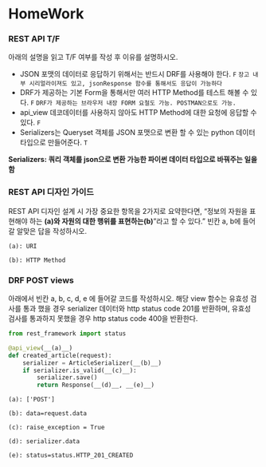 # HomeWork
### REST API T/F

아래의 설명을 읽고 T/F 여부를 작성 후 이유를 설명하시오.

- JSON 포맷의 데이터로 응답하기 위해서는 반드시 DRF를 사용해야 한다. `F` `장고 내부 시리얼라이져도 있고, jsonResponse 함수를 통해서도 응답이 가능하다`
- DRF가 제공하는 기본 Form을 통해서만 여러 HTTP Method를 테스트 해볼 수 있다. `F` `DRF가 제공하는 브라우저 내장 FORM 요철도 가능. POSTMAN으로도 가능.`
- api_view 데코데이터를 사용하지 않아도 HTTP Method에 대한 요청에 응답할 수 있다. `F`
- Serializers는 Queryset 객체를 JSON 포맷으로 변환 할 수 있는 python 데이터 타입으로 만들어준다. `T`

**Serializers: 쿼리 객체를 json으로 변환 가능한 파이썬 데이터 타입으로 바꿔주는 일을 함**



### REST API 디자인 가이드

REST API 디자인 설계 시 가장 중요한 항목을 2가지로 요약한다면,
“정보의 자원을 표현해야 하는 __(a)__와 자원의 대한 행위를 표현하는__(b)__”라고 할 수 있다.”
빈칸 a, b에 들어갈 알맞은 답을 작성하시오.

`(a): URI`

`(b): HTTP Method`



### DRF POST views

아래에서 빈칸 a, b, c, d, e 에 들어갈 코드를 작성하시오. 해당 view 함수는 유효성 검사를 통과 했을 경우 serializer 데이터와 http status code 201를 반환하며, 유효성 검사를 통과하지 못했을 경우 http status code 400을 반환한다.

```python
from rest_framework import status

@api_view(__(a)__)
def created_article(request):
    serializer = ArticleSerializer(__(b)__)
    if serializer.is_valid(__(c)__):
        serializer.save()
        return Response(__(d)__, __(e)__)
```

`(a): ['POST']`

`(b): data=request.data`

`(c): raise_exception = True`

`(d): serializer.data`

`(e): status=status.HTTP_201_CREATED`
